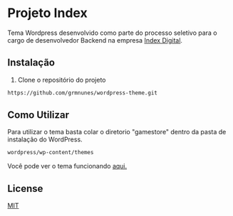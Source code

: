 # Projeto Index
Tema Wordpress desenvolvido como parte do processo seletivo para o cargo de desenvolvedor Backend na empresa [Index Digital](https://idx.digital/).

## Instalação
1. Clone o repositório do projeto
```bash
https://github.com/grmnunes/wordpress-theme.git
````

## Como Utilizar
Para utilizar o tema basta colar o diretorio "gamestore" dentro da pasta de instalação do WordPress.
```bash
wordpress/wp-content/themes
```
Você pode ver o tema funcionando [aqui.](http://projetoindex.atwebpages.com/) 

## License
[MIT](https://choosealicense.com/licenses/mit/)
